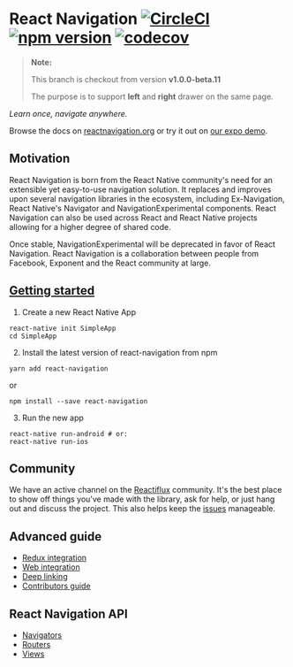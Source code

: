 # React Navigation [![CircleCI](https://circleci.com/gh/react-community/react-navigation/tree/master.svg?style=shield&circle-token=622fcb1d78413084c2f44699ed2104246a177485)](https://circleci.com/gh/react-community/react-navigation/tree/master) [![npm version](https://badge.fury.io/js/react-navigation.svg)](https://badge.fury.io/js/react-navigation) [![codecov](https://codecov.io/gh/react-community/react-navigation/branch/master/graph/badge.svg)](https://codecov.io/gh/react-community/react-navigation)


> **Note:**
>
> This branch is checkout from version **v1.0.0-beta.11**
>
> The purpose is to support **left** and **right** drawer on the same page.

*Learn once, navigate anywhere.*

Browse the docs on [reactnavigation.org](https://reactnavigation.org/) or try it out on [our expo demo](https://exp.host/@react-navigation/NavigationPlayground).

## Motivation

React Navigation is born from the React Native community's need for an
extensible yet easy-to-use navigation solution. It replaces and improves
upon several navigation libraries in the ecosystem, including Ex-Navigation,
React Native's Navigator and NavigationExperimental components. React
Navigation can also be used across React and React Native projects allowing
for a higher degree of shared code.

Once stable, NavigationExperimental will be deprecated in favor of React
Navigation. React Navigation is a collaboration between people from
Facebook, Exponent and the React community at large.

## [Getting started](https://reactnavigation.org/docs/intro/)

1. Create a new React Native App
  ```
  react-native init SimpleApp
  cd SimpleApp
  ```

2. Install the latest version of react-navigation from npm
  ```
  yarn add react-navigation
  ```
  or
  ```
  npm install --save react-navigation
  ```

3. Run the new app
  ```
  react-native run-android # or:
  react-native run-ios
  ```

## Community

We have an active channel on the [Reactiflux](https://www.reactiflux.com/) community. It's the best place to show off things you've made with the library, ask for help, or just hang out and discuss the project. This also helps keep the [issues](https://github.com/react-community/react-navigation/issues) manageable.

## Advanced guide

- [Redux integration](https://reactnavigation.org/docs/guides/redux)
- [Web integration](https://reactnavigation.org/docs/guides/web)
- [Deep linking](https://reactnavigation.org/docs/guides/linking)
- [Contributors guide](https://reactnavigation.org/docs/guides/contributors)

## React Navigation API

- [Navigators](https://reactnavigation.org/docs/navigators/)
- [Routers](https://reactnavigation.org/docs/routers/)
- [Views](https://reactnavigation.org/docs/views/)

